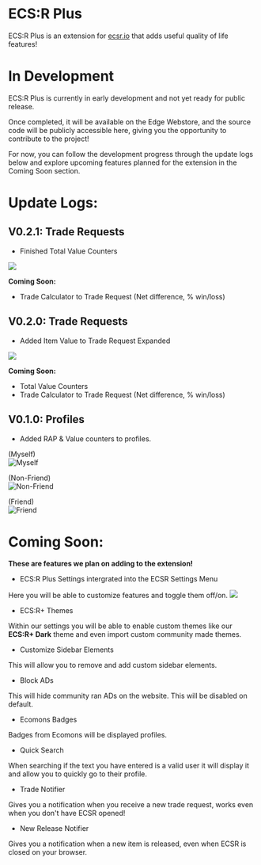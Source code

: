 # ECS:R Plus
ECS:R Plus is an extension for [ecsr.io](http://ecsr.io) that adds useful quality of life features!

# In Development
ECS:R Plus is currently in early development and not yet ready for public release.

Once completed, it will be available on the Edge Webstore, and the source code will be publicly accessible here, giving you the opportunity to contribute to the project!

For now, you can follow the development progress through the update logs below and explore upcoming features planned for the extension in the Coming Soon section.

# Update Logs:
## V0.2.1: Trade Requests
- Finished Total Value Counters

![](https://i.imgur.com/cgtBCy1.png)

**Coming Soon:** 
- Trade Calculator to Trade Request (Net difference, % win/loss)

## V0.2.0: Trade Requests
- Added Item Value to Trade Request Expanded

![](https://i.imgur.com/LqCTSq2.png)

**Coming Soon:** 
- Total Value Counters
- Trade Calculator to Trade Request (Net difference, % win/loss)

## V0.1.0: Profiles

- Added RAP & Value counters to profiles.

(Myself)  
![Myself](https://i.imgur.com/lM2dhVB.png)

(Non-Friend)  
![Non-Friend](https://i.imgur.com/RaZTfyx.png)

(Friend)  
![Friend](https://i.imgur.com/eTs6MMQ.png)

# Coming Soon:
**These are features we plan on adding to the extension!**

- ECS:R Plus Settings intergrated into the ECSR Settings Menu

Here you will be able to customize features and toggle them off/on.
![](https://i.imgur.com/YRjQhG4.png)

- ECS:R+ Themes

Within our settings you will be able to enable custom themes like our **ECS:R+ Dark** theme and even import custom community made themes.

- Customize Sidebar Elements

This will allow you to remove and add custom sidebar elements.

- Block ADs

This will hide community ran ADs on the website. This will be disabled on default.

- Ecomons Badges

Badges from Ecomons will be displayed profiles.

- Quick Search

When searching if the text you have entered is a valid user it will display it and allow you to quickly go to their profile.

- Trade Notifier

Gives you a notification when you receive a new trade request, works even when you don't have ECSR opened!

- New Release Notifier

Gives you a notification when a new item is released, even when ECSR is closed on your browser.
